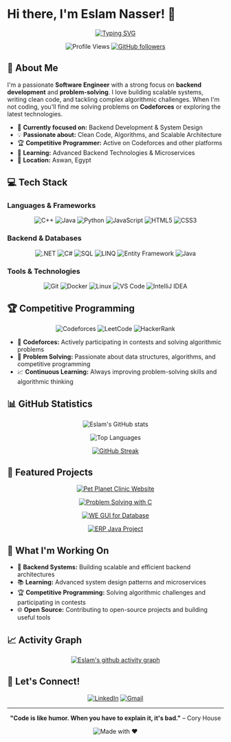 # Hi there, I'm Eslam Nasser! 👋

<div align="center">
  
  [![Typing SVG](https://readme-typing-svg.herokuapp.com?font=Fira+Code&weight=600&size=28&pause=1000&color=36BCF7&center=true&vCenter=true&width=600&lines=Software+Engineer;Backend+Developer;Problem+Solver;Tech+Enthusiast)](https://git.io/typing-svg)
  
</div>

<div align="center">
  
  ![Profile Views](https://komarev.com/ghpvc/?username=eslamnaaser45&color=36BCF7&style=flat-square)
  [![GitHub followers](https://img.shields.io/github/followers/eslamnaaser45?label=Follow&style=social)](https://github.com/eslamnaaser45)
  
</div>

## 🚀 About Me

I'm a passionate **Software Engineer** with a strong focus on **backend development** and **problem-solving**. I love building scalable systems, writing clean code, and tackling complex algorithmic challenges. When I'm not coding, you'll find me solving problems on **Codeforces** or exploring the latest technologies.

- 🎯 **Currently focused on:** Backend Development & System Design
- 💡 **Passionate about:** Clean Code, Algorithms, and Scalable Architecture
- 🏆 **Competitive Programmer:** Active on Codeforces and other platforms
- 🌱 **Learning:** Advanced Backend Technologies & Microservices
- 📍 **Location:** Aswan, Egypt

## 💻 Tech Stack

### Languages & Frameworks
<div align="center">

![C++](https://img.shields.io/badge/C%2B%2B-00599C?style=for-the-badge&logo=c%2B%2B&logoColor=white)
![Java](https://img.shields.io/badge/Java-ED8B00?style=for-the-badge&logo=openjdk&logoColor=white)
![Python](https://img.shields.io/badge/Python-3776AB?style=for-the-badge&logo=python&logoColor=white)
![JavaScript](https://img.shields.io/badge/JavaScript-F7DF1E?style=for-the-badge&logo=javascript&logoColor=black)
![HTML5](https://img.shields.io/badge/HTML5-E34F26?style=for-the-badge&logo=html5&logoColor=white)
![CSS3](https://img.shields.io/badge/CSS3-1572B6?style=for-the-badge&logo=css3&logoColor=white)

</div>

### Backend & Databases
<div align="center">

![.NET](https://img.shields.io/badge/.NET-512BD4?style=for-the-badge&logo=dotnet&logoColor=white)
![C#](https://img.shields.io/badge/C%23-239120?style=for-the-badge&logo=c-sharp&logoColor=white)
![SQL](https://img.shields.io/badge/SQL-4479A1?style=for-the-badge&logo=Microsoft%20SQL%20Server&logoColor=white)
![LINQ](https://img.shields.io/badge/LINQ-512BD4?style=for-the-badge&logo=.net&logoColor=white)
![Entity Framework](https://img.shields.io/badge/Entity%20Framework-68217A?style=for-the-badge&logo=.net&logoColor=white)
![Java](https://img.shields.io/badge/Java-ED8B00?style=for-the-badge&logo=openjdk&logoColor=white)

</div>

</div>

### Tools & Technologies
<div align="center">

![Git](https://img.shields.io/badge/Git-F05032?style=for-the-badge&logo=git&logoColor=white)
![Docker](https://img.shields.io/badge/Docker-2496ED?style=for-the-badge&logo=docker&logoColor=white)
![Linux](https://img.shields.io/badge/Linux-FCC624?style=for-the-badge&logo=linux&logoColor=black)
![VS Code](https://img.shields.io/badge/Visual_Studio_Code-0078D4?style=for-the-badge&logo=visual%20studio%20code&logoColor=white)
![IntelliJ IDEA](https://img.shields.io/badge/IntelliJ_IDEA-000000.svg?style=for-the-badge&logo=intellij-idea&logoColor=white)

</div>

## 🏆 Competitive Programming

<div align="center">
  
  ![Codeforces](https://img.shields.io/badge/Codeforces-445f9d?style=for-the-badge&logo=Codeforces&logoColor=white)
  ![LeetCode](https://img.shields.io/badge/LeetCode-000000?style=for-the-badge&logo=LeetCode&logoColor=#d16c06)
  ![HackerRank](https://img.shields.io/badge/-Hackerrank-2EC866?style=for-the-badge&logo=HackerRank&logoColor=white)
  
</div>

- 🎯 **Codeforces:** Actively participating in contests and solving algorithmic problems
- 💪 **Problem Solving:** Passionate about data structures, algorithms, and competitive programming
- 📈 **Continuous Learning:** Always improving problem-solving skills and algorithmic thinking

## 📊 GitHub Statistics

<div align="center">
  
  ![Eslam's GitHub stats](https://github-readme-stats.vercel.app/api?username=eslamnaaser454&show_icons=true&theme=tokyonight&hide_border=true&count_private=true)
  
  ![Top Languages](https://github-readme-stats.vercel.app/api/top-langs/?username=eslamnaaser454&layout=compact&theme=tokyonight&hide_border=true)
  
</div>

<div align="center">
  
  [![GitHub Streak](https://streak-stats.demolab.com/?user=eslamnaaser454&theme=tokyonight&hide_border=true)](https://git.io/streak-stats)
  
</div>

## 🚀 Featured Projects

<div align="center">

[![Pet Planet Clinic Website](https://github-readme-stats.vercel.app/api/pin/?username=eslamnaaser45&repo=pet-planet-clinic-website&theme=tokyonight&hide_border=true)](https://github.com/eslamnaaser45/pet-planet-clinic-website)

[![Problem Solving with C](https://github-readme-stats.vercel.app/api/pin/?username=eslamnaaser45&repo=problem-solving-with-c&theme=tokyonight&hide_border=true)](https://github.com/eslamnaaser45/problem-solving-with-c)

[![WE GUI for Database](https://github-readme-stats.vercel.app/api/pin/?username=eslamnaaser45&repo=WE-GUI-for-Database&theme=tokyonight&hide_border=true)](https://github.com/eslamnaaser45/WE-GUI-for-Database)

[![ERP Java Project](https://github-readme-stats.vercel.app/api/pin/?username=eslamnaaser45&repo=ERP-java-project&theme=tokyonight&hide_border=true)](https://github.com/eslamnaaser45/ERP-java-project)

</div>

## 🎯 What I'm Working On

- 🔧 **Backend Systems:** Building scalable and efficient backend architectures
- 📚 **Learning:** Advanced system design patterns and microservices
- 🏆 **Competitive Programming:** Solving algorithmic challenges and participating in contests
- 🌐 **Open Source:** Contributing to open-source projects and building useful tools

## 📈 Activity Graph

<div align="center">
  
  [![Eslam's github activity graph](https://github-readme-activity-graph.vercel.app/graph?username=eslamnaaser45&theme=tokyo-night&hide_border=true&area=true)](https://github.com/ashutosh00710/github-readme-activity-graph)
  
</div>

## 🤝 Let's Connect!

<div align="center">
  
  [![LinkedIn](https://img.shields.io/badge/LinkedIn-0077B5?style=for-the-badge&logo=linkedin&logoColor=white)](https://www.linkedin.com/in/eslam-nasser-06a4a023a/)
  [![Gmail](https://img.shields.io/badge/Gmail-D14836?style=for-the-badge&logo=gmail&logoColor=white)](mailto:nassereslam454@gmail.com)
  
</div>

---

<div align="center">
  
  **"Code is like humor. When you have to explain it, it's bad."** – Cory House
  
  ![Made with ❤️](https://img.shields.io/badge/Made%20with-❤️-red?style=for-the-badge)
  
</div>
